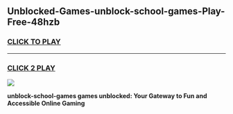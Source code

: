 
## Unblocked-Games-unblock-school-games-Play-Free-48hzb
<h3>
<a href="https://premium76.site?title=unblock-school-games&ref=23A">CLICK TO PLAY</a></h3>
<hr>

<h3>
<a href="https://premium76.site?title=unblock-school-games&ref=23A">CLICK 2 PLAY</a>
  
</h3>

<a href="https://premium76.site?title=unblock-school-games&ref=23A"><img src="https://clearcache.store/games.png"></a>


**unblock-school-games games unblocked: Your Gateway to Fun and Accessible Online Gaming**

